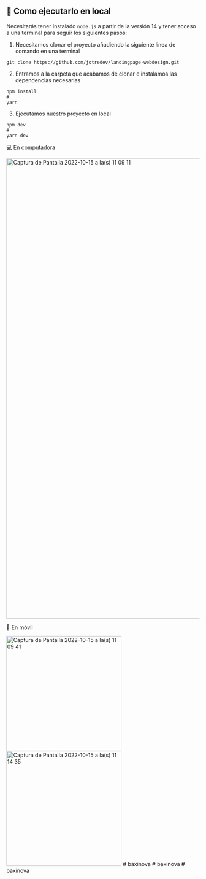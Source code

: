 ## 🚀 Como ejecutarlo en local

Necesitarás tener instalado ``` node.js ``` a partir de la versión 14 y tener acceso a una terminal para seguir los siguientes pasos:
>
1. Necesitamos clonar el proyecto añadiendo la siguiente linea de comando en una terminal
```
git clone https://github.com/jotredev/landingpage-webdesign.git
```
>
2. Entramos a la carpeta que acabamos de clonar e instalamos las dependencias necesarias
```
npm install
#
yarn
```
>
3. Ejecutamos nuestro proyecto en local
```
npm dev
#
yarn dev
```

💻 En computadora
>
<img width="1200" alt="Captura de Pantalla 2022-10-15 a la(s) 11 09 11" src="https://user-images.githubusercontent.com/50961956/195999302-db11c094-43b3-4356-ad88-999176eb11ca.png">

📱 En móvil
>
<img width="300yarn dev" alt="Captura de Pantalla 2022-10-15 a la(s) 11 09 41" src="https://user-images.githubusercontent.com/50961956/195999324-2397c3be-e83e-4a38-915b-9d9b15d59f0c.png"> <img width="300" alt="Captura de Pantalla 2022-10-15 a la(s) 11 14 35" src="https://user-images.githubusercontent.com/50961956/195999381-8125eae1-d62c-4c09-9e28-b0efd05b36be.png">
#   b a x i n o v a  
 #   b a x i n o v a  
 #   b a x i n o v a  
 